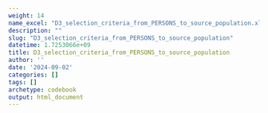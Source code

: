 ```yaml
---
weight: 14
name_excel: "D3_selection_criteria_from_PERSONS_to_source_population.xlsx"
description: ""
slug: "D3_selection_criteria_from_PERSONS_to_source_population"
datetime: 1.7253066e+09
title: D3_selection_criteria_from_PERSONS_to_source_population
author: ''
date: '2024-09-02'
categories: []
tags: []
archetype: codebook
output: html_document
---
```


<div class="tabcontent"></div>
